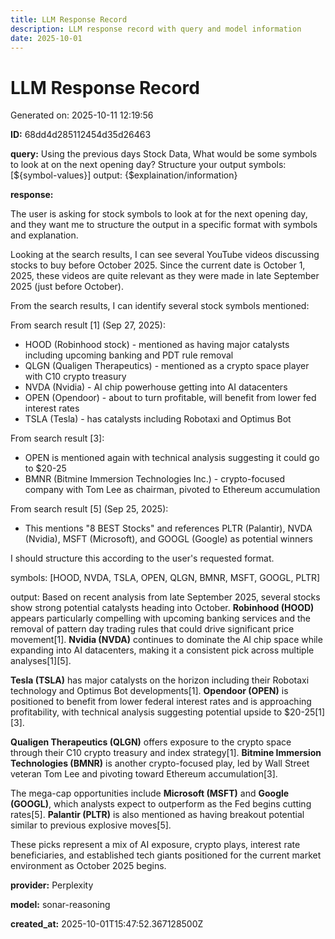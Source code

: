 ```yaml
---
title: LLM Response Record
description: LLM response record with query and model information
date: 2025-10-01
---
```


# LLM Response Record

Generated on: 2025-10-11 12:19:56

**ID:** 68dd4d285112454d35d26463

**query:** Using the previous days Stock Data, What would be some symbols to look at on the next opening day?
Structure your output
symbols: [${symbol-values}]
output: {$explaination/information}

**response:**

<think>
The user is asking for stock symbols to look at for the next opening day, and they want me to structure the output in a specific format with symbols and explanation.

Looking at the search results, I can see several YouTube videos discussing stocks to buy before October 2025. Since the current date is October 1, 2025, these videos are quite relevant as they were made in late September 2025 (just before October).

From the search results, I can identify several stock symbols mentioned:

From search result [1] (Sep 27, 2025):
- HOOD (Robinhood stock) - mentioned as having major catalysts including upcoming banking and PDT rule removal
- QLGN (Qualigen Therapeutics) - mentioned as a crypto space player with C10 crypto treasury
- NVDA (Nvidia) - AI chip powerhouse getting into AI datacenters
- OPEN (Opendoor) - about to turn profitable, will benefit from lower fed interest rates
- TSLA (Tesla) - has catalysts including Robotaxi and Optimus Bot

From search result [3]:
- OPEN is mentioned again with technical analysis suggesting it could go to $20-25
- BMNR (Bitmine Immersion Technologies Inc.) - crypto-focused company with Tom Lee as chairman, pivoted to Ethereum accumulation

From search result [5] (Sep 25, 2025):
- This mentions "8 BEST Stocks" and references PLTR (Palantir), NVDA (Nvidia), MSFT (Microsoft), and GOOGL (Google) as potential winners

I should structure this according to the user's requested format.
</think>

symbols: [HOOD, NVDA, TSLA, OPEN, QLGN, BMNR, MSFT, GOOGL, PLTR]

output: Based on recent analysis from late September 2025, several stocks show strong potential catalysts heading into October. **Robinhood (HOOD)** appears particularly compelling with upcoming banking services and the removal of pattern day trading rules that could drive significant price movement[1]. **Nvidia (NVDA)** continues to dominate the AI chip space while expanding into AI datacenters, making it a consistent pick across multiple analyses[1][5].

**Tesla (TSLA)** has major catalysts on the horizon including their Robotaxi technology and Optimus Bot developments[1]. **Opendoor (OPEN)** is positioned to benefit from lower federal interest rates and is approaching profitability, with technical analysis suggesting potential upside to $20-25[1][3].

**Qualigen Therapeutics (QLGN)** offers exposure to the crypto space through their C10 crypto treasury and index strategy[1]. **Bitmine Immersion Technologies (BMNR)** is another crypto-focused play, led by Wall Street veteran Tom Lee and pivoting toward Ethereum accumulation[3].

The mega-cap opportunities include **Microsoft (MSFT)** and **Google (GOOGL)**, which analysts expect to outperform as the Fed begins cutting rates[5]. **Palantir (PLTR)** is also mentioned as having breakout potential similar to previous explosive moves[5].

These picks represent a mix of AI exposure, crypto plays, interest rate beneficiaries, and established tech giants positioned for the current market environment as October 2025 begins.

**provider:** Perplexity

**model:** sonar-reasoning

**created_at:** 2025-10-01T15:47:52.367128500Z

